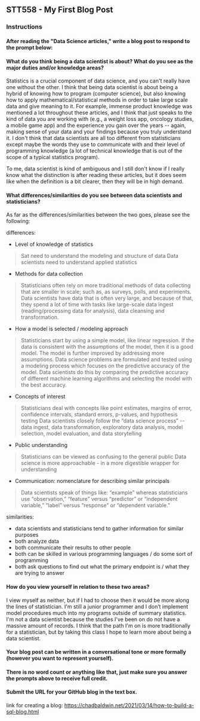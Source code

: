 ## STT558 - My First Blog Post

### Instructions
#### After reading the "Data Science articles," write a blog post to respond to the prompt below:

#### What do you think being a data scientist is about? What do you see as the major duties and/or knowledge areas?  

Statistics is a crucial component of data science, and you can't really have one without the other. I think that being data scientist is about being a hybrid of knowing how to program (computer science), but also knowing how to apply mathematical/statistical methods in order to take large scale data and give meaning to it. For example, immense product knowledge was mentioned a lot throughout these articles, and I think that just speaks to the kind of data you are working with (e.g., a weight loss app, oncology studies, a mobile game app) and the experience you gain over the years -- again, making sense of your data and your findings because you truly understand it. I don't think that data scientists are all too different from statisticians except maybe the words they use to communicate with and their level of programming knowledge (a lot of technical knowledge that is out of the scope of a typical statistics program). 

To me, data scientist is kind of ambiguous and I still don't know if I really know what the distinction is after reading these articles, but it does seem like when the definition is a bit clearer, then they will be in high demand. 
   
#### What differences/similarities do you see between data scientists and statisticians?  

As far as the differences/similarities between the two goes, please see the following:

differences:
- Level of knowledge of statistics
> Sat need to understand the modeling and structure of data
> Data scientists need to understand applied statistics

- Methods for data collection
> Statisticians often rely on more traditional methods of data collecting that are smaller in scale; such as, as surveys, polls, and experiments. 
> Data scientists have data that is often very large, and because of that, they spend a lot of time with tasks like large-scale data ingest (reading/processing data for analysis), data cleansing and transformation.

- How a model is selected / modeling approach
> Statisticians start by using a simple model, like linear regression. If the data is consistent with the assumptions of the model, then it is a good model. The model is further improved by addressing more assumptions.
> Data science problems are formulated and tested using a modeling process which focuses on the predictive accuracy of the model. Data scientists do this by comparing the predictive accuracy of different machine learning algorithms and selecting the model with the best accuracy.

- Concepts of interest
> Statisticians deal with concepts like point estimates, margins of error, confidence intervals, standard errors, p-values, and hypothesis testing
> Data scientists closely follow the “data science process” -- data ingest, data transformation, exploratory data analysis, model selection, model evaluation, and data storytelling 

- Public understanding
> Statisticians can be viewed as confusing to the general public
> Data science is more approachable - in a more digestible wrapper for understanding

- Communication: nomenclature for describing similar principals
> Data scientists speak of things like: “example” whereas statisticians use “observation,” “feature” versus “predictor” or “independent variable,” “label” versus “response” or “dependent variable.”

similarities:
- data scientists and statisticians tend to gather information for similar purposes
- both analyze data
- both communicate their results to other people 
- both can be skilled in various programming languages / do some sort of programming
- both ask questions to find out what the primary endpoint is / what they are trying to answer
 
#### How do you view yourself in relation to these two areas?

I view myself as neither, but if I had to choose then it would be more along the lines of statistician. I'm still a junior programmer and I don’t implement model procedures much into my programs outside of summary statistics. I'm not a data scientist because the studies I've been on do not have a massive amount of records. I think that the path I'm on is more traditionally for a statistician, but by taking this class I hope to learn more about being a data scientist. 

#### Your blog post can be written in a conversational tone or more formally (however you want to represent yourself).  
#### There is no word count or anything like that, just make sure you answer the prompts above to receive full credit. 
#### Submit the URL for your GitHub blog in the text box. 

link for creating a blog: https://chadbaldwin.net/2021/03/14/how-to-build-a-sql-blog.html

